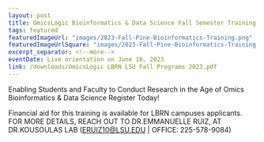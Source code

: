 ```yaml
---
layout: post
title: OmicsLogic Bioinformatics & Data Science Fall Semester Training for LBRN students
tags: featured
featuredImageUrl: "images/2023-Fall-Pine-Bioinformatics-Training.png"
featuredImageUrlSquare: "images/2023-Fall-Pine-Bioinformatics-Training.png"
excerpt_separator: <!--more-->
eventDate: Live orientation on June 18, 2023
link: /downloads/OmicsLogic LBRN LSU Fall Programs 2023.pdf
---
```

Enabling Students and Faculty to Conduct Research in the Age of Omics Bioinformatics & Data Science
Register Today! 

Financial aid for this training is available for LBRN campuses applicants.
FOR MORE DETAILS, REACH OUT TO DR.EMMANUELLE RUIZ, AT DR.KOUSOULAS LAB (ERUIZ10@LSU.EDU | OFFICE: 225-578-9084)